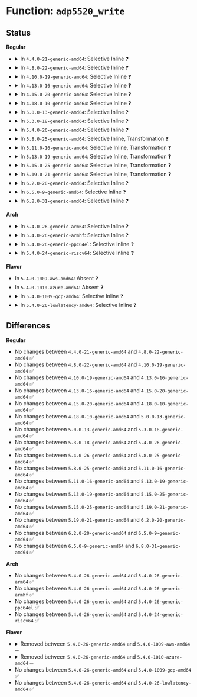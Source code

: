 # Function: <code>adp5520_write</code>

## Status
<b>Regular</b>
<ul>
<li>
<details>
<summary>In <code>4.4.0-21-generic-amd64</code>: Selective Inline ❓</summary>

```c
int adp5520_write(struct device * dev, int reg, uint8_t val)
```

```json
{
  "name": "adp5520_write",
  "collision_type": "Unique Global",
  "inline_type": "Selective",
  "funcs": [
    {
      "addr": 18446744071584689840,
      "name": "adp5520_write",
      "external": true,
      "loc": "drivers/mfd/adp5520.c:90",
      "file": "drivers/mfd/adp5520.c",
      "inline": "not declared, inlined",
      "caller_inline": [
        "drivers/mfd/adp5520.c:adp5520_resume",
        "drivers/mfd/adp5520.c:adp5520_suspend",
        "drivers/mfd/adp5520.c:adp5520_remove",
        "drivers/mfd/adp5520.c:adp5520_probe"
      ],
      "caller_func": []
    }
  ],
  "symbols": [
    {
      "addr": 18446744071584689840,
      "name": "adp5520_write",
      "section": ".text",
      "bind": "STB_GLOBAL",
      "size": 23
    }
  ]
}
```
</details>
</li>
<li>
<details>
<summary>In <code>4.8.0-22-generic-amd64</code>: Selective Inline ❓</summary>

```c
int adp5520_write(struct device * dev, int reg, uint8_t val)
```

```json
{
  "name": "adp5520_write",
  "collision_type": "Unique Global",
  "inline_type": "Selective",
  "funcs": [
    {
      "addr": 18446744071585037597,
      "name": "adp5520_write",
      "external": true,
      "loc": "drivers/mfd/adp5520.c:90",
      "file": "drivers/mfd/adp5520.c",
      "inline": "not declared, inlined",
      "caller_inline": [
        "drivers/mfd/adp5520.c:adp5520_resume",
        "drivers/mfd/adp5520.c:adp5520_suspend",
        "drivers/mfd/adp5520.c:adp5520_remove",
        "drivers/mfd/adp5520.c:adp5520_probe"
      ],
      "caller_func": []
    }
  ],
  "symbols": [
    {
      "addr": 18446744071585037552,
      "name": "adp5520_write",
      "section": ".text",
      "bind": "STB_GLOBAL",
      "size": 23
    }
  ]
}
```
</details>
</li>
<li>
<details>
<summary>In <code>4.10.0-19-generic-amd64</code>: Selective Inline ❓</summary>

```c
int adp5520_write(struct device * dev, int reg, uint8_t val)
```

```json
{
  "name": "adp5520_write",
  "collision_type": "Unique Global",
  "inline_type": "Selective",
  "funcs": [
    {
      "addr": 18446744071585221421,
      "name": "adp5520_write",
      "external": true,
      "loc": "drivers/mfd/adp5520.c:90",
      "file": "drivers/mfd/adp5520.c",
      "inline": "not declared, inlined",
      "caller_inline": [
        "drivers/mfd/adp5520.c:adp5520_resume",
        "drivers/mfd/adp5520.c:adp5520_suspend",
        "drivers/mfd/adp5520.c:adp5520_remove",
        "drivers/mfd/adp5520.c:adp5520_probe"
      ],
      "caller_func": []
    }
  ],
  "symbols": [
    {
      "addr": 18446744071585221376,
      "name": "adp5520_write",
      "section": ".text",
      "bind": "STB_GLOBAL",
      "size": 23
    }
  ]
}
```
</details>
</li>
<li>
<details>
<summary>In <code>4.13.0-16-generic-amd64</code>: Selective Inline ❓</summary>

```c
int adp5520_write(struct device * dev, int reg, uint8_t val)
```

```json
{
  "name": "adp5520_write",
  "collision_type": "Unique Global",
  "inline_type": "Selective",
  "funcs": [
    {
      "addr": 18446744071585303325,
      "name": "adp5520_write",
      "external": true,
      "loc": "drivers/mfd/adp5520.c:90",
      "file": "drivers/mfd/adp5520.c",
      "inline": "not declared, inlined",
      "caller_inline": [
        "drivers/mfd/adp5520.c:adp5520_resume",
        "drivers/mfd/adp5520.c:adp5520_suspend",
        "drivers/mfd/adp5520.c:adp5520_remove",
        "drivers/mfd/adp5520.c:adp5520_probe"
      ],
      "caller_func": []
    }
  ],
  "symbols": [
    {
      "addr": 18446744071585303280,
      "name": "adp5520_write",
      "section": ".text",
      "bind": "STB_GLOBAL",
      "size": 23
    }
  ]
}
```
</details>
</li>
<li>
<details>
<summary>In <code>4.15.0-20-generic-amd64</code>: Selective Inline ❓</summary>

```c
int adp5520_write(struct device * dev, int reg, uint8_t val)
```

```json
{
  "name": "adp5520_write",
  "collision_type": "Unique Global",
  "inline_type": "Selective",
  "funcs": [
    {
      "addr": 18446744071585731629,
      "name": "adp5520_write",
      "external": true,
      "loc": "drivers/mfd/adp5520.c:90",
      "file": "drivers/mfd/adp5520.c",
      "inline": "not declared, inlined",
      "caller_inline": [
        "drivers/mfd/adp5520.c:adp5520_resume",
        "drivers/mfd/adp5520.c:adp5520_suspend",
        "drivers/mfd/adp5520.c:adp5520_remove",
        "drivers/mfd/adp5520.c:adp5520_probe"
      ],
      "caller_func": []
    }
  ],
  "symbols": [
    {
      "addr": 18446744071585731584,
      "name": "adp5520_write",
      "section": ".text",
      "bind": "STB_GLOBAL",
      "size": 23
    }
  ]
}
```
</details>
</li>
<li>
<details>
<summary>In <code>4.18.0-10-generic-amd64</code>: Selective Inline ❓</summary>

```c
int adp5520_write(struct device * dev, int reg, uint8_t val)
```

```json
{
  "name": "adp5520_write",
  "collision_type": "Unique Global",
  "inline_type": "Selective",
  "funcs": [
    {
      "addr": 18446744071585977677,
      "name": "adp5520_write",
      "external": true,
      "loc": "drivers/mfd/adp5520.c:90",
      "file": "drivers/mfd/adp5520.c",
      "inline": "not declared, inlined",
      "caller_inline": [
        "drivers/mfd/adp5520.c:adp5520_resume",
        "drivers/mfd/adp5520.c:adp5520_suspend",
        "drivers/mfd/adp5520.c:adp5520_remove",
        "drivers/mfd/adp5520.c:adp5520_probe"
      ],
      "caller_func": []
    }
  ],
  "symbols": [
    {
      "addr": 18446744071585977632,
      "name": "adp5520_write",
      "section": ".text",
      "bind": "STB_GLOBAL",
      "size": 23
    }
  ]
}
```
</details>
</li>
<li>
<details>
<summary>In <code>5.0.0-13-generic-amd64</code>: Selective Inline ❓</summary>

```c
int adp5520_write(struct device * dev, int reg, uint8_t val)
```

```json
{
  "name": "adp5520_write",
  "collision_type": "Unique Global",
  "inline_type": "Selective",
  "funcs": [
    {
      "addr": 18446744071586114317,
      "name": "adp5520_write",
      "external": true,
      "loc": "drivers/mfd/adp5520.c:90",
      "file": "drivers/mfd/adp5520.c",
      "inline": "not declared, inlined",
      "caller_inline": [
        "drivers/mfd/adp5520.c:adp5520_resume",
        "drivers/mfd/adp5520.c:adp5520_suspend",
        "drivers/mfd/adp5520.c:adp5520_remove",
        "drivers/mfd/adp5520.c:adp5520_probe"
      ],
      "caller_func": []
    }
  ],
  "symbols": [
    {
      "addr": 18446744071586114272,
      "name": "adp5520_write",
      "section": ".text",
      "bind": "STB_GLOBAL",
      "size": 23
    }
  ]
}
```
</details>
</li>
<li>
<details>
<summary>In <code>5.3.0-18-generic-amd64</code>: Selective Inline ❓</summary>

```c
int adp5520_write(struct device * dev, int reg, uint8_t val)
```

```json
{
  "name": "adp5520_write",
  "collision_type": "Unique Global",
  "inline_type": "Selective",
  "funcs": [
    {
      "addr": 18446744071586349626,
      "name": "adp5520_write",
      "external": true,
      "loc": "drivers/mfd/adp5520.c:91",
      "file": "drivers/mfd/adp5520.c",
      "inline": "not declared, inlined",
      "caller_inline": [
        "drivers/mfd/adp5520.c:adp5520_resume",
        "drivers/mfd/adp5520.c:adp5520_suspend",
        "drivers/mfd/adp5520.c:adp5520_probe"
      ],
      "caller_func": []
    }
  ],
  "symbols": [
    {
      "addr": 18446744071586349584,
      "name": "adp5520_write",
      "section": ".text",
      "bind": "STB_GLOBAL",
      "size": 23
    }
  ]
}
```
</details>
</li>
<li>
<details>
<summary>In <code>5.4.0-26-generic-amd64</code>: Selective Inline ❓</summary>

```c
int adp5520_write(struct device * dev, int reg, uint8_t val)
```

```json
{
  "name": "adp5520_write",
  "collision_type": "Unique Global",
  "inline_type": "Selective",
  "funcs": [
    {
      "addr": 18446744071586497674,
      "name": "adp5520_write",
      "external": true,
      "loc": "drivers/mfd/adp5520.c:91",
      "file": "drivers/mfd/adp5520.c",
      "inline": "not declared, inlined",
      "caller_inline": [
        "drivers/mfd/adp5520.c:adp5520_resume",
        "drivers/mfd/adp5520.c:adp5520_suspend",
        "drivers/mfd/adp5520.c:adp5520_probe"
      ],
      "caller_func": []
    }
  ],
  "symbols": [
    {
      "addr": 18446744071586497632,
      "name": "adp5520_write",
      "section": ".text",
      "bind": "STB_GLOBAL",
      "size": 23
    }
  ]
}
```
</details>
</li>
<li>
<details>
<summary>In <code>5.8.0-25-generic-amd64</code>: Selective Inline, Transformation ❓</summary>

```c
int adp5520_write(struct device * dev, int reg, uint8_t val)
```

```json
{
  "name": "adp5520_write",
  "collision_type": "Unique Global",
  "inline_type": "Selective",
  "funcs": [
    {
      "addr": 18446744071587276556,
      "name": "adp5520_write",
      "external": true,
      "loc": "drivers/mfd/adp5520.c:91",
      "file": "drivers/mfd/adp5520.c",
      "inline": "not declared, inlined",
      "caller_inline": [
        "drivers/mfd/adp5520.c:adp5520_resume",
        "drivers/mfd/adp5520.c:adp5520_suspend",
        "drivers/mfd/adp5520.c:adp5520_probe"
      ],
      "caller_func": []
    }
  ],
  "symbols": [
    {
      "addr": 18446744071587277995,
      "name": "adp5520_write.cold",
      "section": ".text",
      "bind": "STB_LOCAL",
      "size": 32
    },
    {
      "addr": 18446744071587276448,
      "name": "adp5520_write",
      "section": ".text",
      "bind": "STB_GLOBAL",
      "size": 67
    }
  ]
}
```
</details>
</li>
<li>
<details>
<summary>In <code>5.11.0-16-generic-amd64</code>: Selective Inline, Transformation ❓</summary>

```c
int adp5520_write(struct device * dev, int reg, uint8_t val)
```

```json
{
  "name": "adp5520_write",
  "collision_type": "Unique Global",
  "inline_type": "Selective",
  "funcs": [
    {
      "addr": 18446744071587340348,
      "name": "adp5520_write",
      "external": true,
      "loc": "drivers/mfd/adp5520.c:91",
      "file": "drivers/mfd/adp5520.c",
      "inline": "not declared, inlined",
      "caller_inline": [
        "drivers/mfd/adp5520.c:adp5520_resume",
        "drivers/mfd/adp5520.c:adp5520_suspend",
        "drivers/mfd/adp5520.c:adp5520_probe"
      ],
      "caller_func": []
    }
  ],
  "symbols": [
    {
      "addr": 18446744071591513313,
      "name": "adp5520_write.cold",
      "section": ".text",
      "bind": "STB_LOCAL",
      "size": 32
    },
    {
      "addr": 18446744071587340240,
      "name": "adp5520_write",
      "section": ".text",
      "bind": "STB_GLOBAL",
      "size": 67
    }
  ]
}
```
</details>
</li>
<li>
<details>
<summary>In <code>5.13.0-19-generic-amd64</code>: Selective Inline, Transformation ❓</summary>

```c
int adp5520_write(struct device * dev, int reg, uint8_t val)
```

```json
{
  "name": "adp5520_write",
  "collision_type": "Unique Global",
  "inline_type": "Selective",
  "funcs": [
    {
      "addr": 18446744071587223388,
      "name": "adp5520_write",
      "external": true,
      "loc": "drivers/mfd/adp5520.c:91",
      "file": "drivers/mfd/adp5520.c",
      "inline": "not declared, inlined",
      "caller_inline": [
        "drivers/mfd/adp5520.c:adp5520_resume",
        "drivers/mfd/adp5520.c:adp5520_suspend",
        "drivers/mfd/adp5520.c:adp5520_probe"
      ],
      "caller_func": []
    }
  ],
  "symbols": [
    {
      "addr": 18446744071591455474,
      "name": "adp5520_write.cold",
      "section": ".text",
      "bind": "STB_LOCAL",
      "size": 32
    },
    {
      "addr": 18446744071587223280,
      "name": "adp5520_write",
      "section": ".text",
      "bind": "STB_GLOBAL",
      "size": 67
    }
  ]
}
```
</details>
</li>
<li>
<details>
<summary>In <code>5.15.0-25-generic-amd64</code>: Selective Inline, Transformation ❓</summary>

```c
int adp5520_write(struct device * dev, int reg, uint8_t val)
```

```json
{
  "name": "adp5520_write",
  "collision_type": "Unique Global",
  "inline_type": "Selective",
  "funcs": [
    {
      "addr": 18446744071587788028,
      "name": "adp5520_write",
      "external": true,
      "loc": "drivers/mfd/adp5520.c:91",
      "file": "drivers/mfd/adp5520.c",
      "inline": "not declared, inlined",
      "caller_inline": [
        "drivers/mfd/adp5520.c:adp5520_resume",
        "drivers/mfd/adp5520.c:adp5520_suspend",
        "drivers/mfd/adp5520.c:adp5520_probe"
      ],
      "caller_func": []
    }
  ],
  "symbols": [
    {
      "addr": 18446744071592517700,
      "name": "adp5520_write.cold",
      "section": ".text",
      "bind": "STB_LOCAL",
      "size": 32
    },
    {
      "addr": 18446744071587787920,
      "name": "adp5520_write",
      "section": ".text",
      "bind": "STB_GLOBAL",
      "size": 67
    }
  ]
}
```
</details>
</li>
<li>
<details>
<summary>In <code>5.19.0-21-generic-amd64</code>: Selective Inline, Transformation ❓</summary>

```c
int adp5520_write(struct device * dev, int reg, uint8_t val)
```

```json
{
  "name": "adp5520_write",
  "collision_type": "Unique Global",
  "inline_type": "Selective",
  "funcs": [
    {
      "addr": 18446744071589135515,
      "name": "adp5520_write",
      "external": true,
      "loc": "drivers/mfd/adp5520.c:91",
      "file": "drivers/mfd/adp5520.c",
      "inline": "not declared, inlined",
      "caller_inline": [
        "drivers/mfd/adp5520.c:adp5520_resume",
        "drivers/mfd/adp5520.c:adp5520_suspend",
        "drivers/mfd/adp5520.c:adp5520_probe"
      ],
      "caller_func": []
    }
  ],
  "symbols": [
    {
      "addr": 18446744071594386554,
      "name": "adp5520_write.cold",
      "section": ".text",
      "bind": "STB_LOCAL",
      "size": 32
    },
    {
      "addr": 18446744071589135408,
      "name": "adp5520_write",
      "section": ".text",
      "bind": "STB_GLOBAL",
      "size": 77
    }
  ]
}
```
</details>
</li>
<li>
<details>
<summary>In <code>6.2.0-20-generic-amd64</code>: Selective Inline ❓</summary>

```c
int adp5520_write(struct device * dev, int reg, uint8_t val)
```

```json
{
  "name": "adp5520_write",
  "collision_type": "Unique Global",
  "inline_type": "Selective",
  "funcs": [
    {
      "addr": 18446744071590680139,
      "name": "adp5520_write",
      "external": true,
      "loc": "drivers/mfd/adp5520.c:91",
      "file": "drivers/mfd/adp5520.c",
      "inline": "not declared, inlined",
      "caller_inline": [
        "drivers/mfd/adp5520.c:adp5520_resume",
        "drivers/mfd/adp5520.c:adp5520_suspend",
        "drivers/mfd/adp5520.c:adp5520_probe"
      ],
      "caller_func": []
    }
  ],
  "symbols": [
    {
      "addr": 18446744071590679968,
      "name": "adp5520_write",
      "section": ".text",
      "bind": "STB_GLOBAL",
      "size": 123
    }
  ]
}
```
</details>
</li>
<li>
<details>
<summary>In <code>6.5.0-9-generic-amd64</code>: Selective Inline ❓</summary>

```c
int adp5520_write(struct device * dev, int reg, uint8_t val)
```

```json
{
  "name": "adp5520_write",
  "collision_type": "Unique Global",
  "inline_type": "Selective",
  "funcs": [
    {
      "addr": 18446744071591021206,
      "name": "adp5520_write",
      "external": true,
      "loc": "drivers/mfd/adp5520.c:91",
      "file": "drivers/mfd/adp5520.c",
      "inline": "not declared, inlined",
      "caller_inline": [
        "drivers/mfd/adp5520.c:adp5520_resume",
        "drivers/mfd/adp5520.c:adp5520_suspend",
        "drivers/mfd/adp5520.c:adp5520_probe"
      ],
      "caller_func": []
    }
  ],
  "symbols": [
    {
      "addr": 18446744071591021040,
      "name": "adp5520_write",
      "section": ".text",
      "bind": "STB_GLOBAL",
      "size": 123
    }
  ]
}
```
</details>
</li>
<li>
<details>
<summary>In <code>6.8.0-31-generic-amd64</code>: Selective Inline ❓</summary>

```c
int adp5520_write(struct device * dev, int reg, uint8_t val)
```

```json
{
  "name": "adp5520_write",
  "collision_type": "Unique Global",
  "inline_type": "Selective",
  "funcs": [
    {
      "addr": 18446744071591365254,
      "name": "adp5520_write",
      "external": true,
      "loc": "drivers/mfd/adp5520.c:91",
      "file": "drivers/mfd/adp5520.c",
      "inline": "not declared, inlined",
      "caller_inline": [
        "drivers/mfd/adp5520.c:adp5520_resume",
        "drivers/mfd/adp5520.c:adp5520_suspend",
        "drivers/mfd/adp5520.c:adp5520_probe"
      ],
      "caller_func": []
    }
  ],
  "symbols": [
    {
      "addr": 18446744071591365088,
      "name": "adp5520_write",
      "section": ".text",
      "bind": "STB_GLOBAL",
      "size": 123
    }
  ]
}
```
</details>
</li>
</ul>
<b>Arch</b>
<ul>
<li>
<details>
<summary>In <code>5.4.0-26-generic-arm64</code>: Selective Inline ❓</summary>

```c
int adp5520_write(struct device * dev, int reg, uint8_t val)
```

```json
{
  "name": "adp5520_write",
  "collision_type": "Unique Global",
  "inline_type": "Selective",
  "funcs": [
    {
      "addr": 18446603336499374256,
      "name": "adp5520_write",
      "external": true,
      "loc": "drivers/mfd/adp5520.c:91",
      "file": "drivers/mfd/adp5520.c",
      "inline": "not declared, inlined",
      "caller_inline": [
        "drivers/mfd/adp5520.c:adp5520_resume",
        "drivers/mfd/adp5520.c:adp5520_suspend",
        "drivers/mfd/adp5520.c:adp5520_probe"
      ],
      "caller_func": []
    }
  ],
  "symbols": [
    {
      "addr": 18446603336499374152,
      "name": "adp5520_write",
      "section": ".text",
      "bind": "STB_GLOBAL",
      "size": 68
    }
  ]
}
```
</details>
</li>
<li>
<details>
<summary>In <code>5.4.0-26-generic-armhf</code>: Selective Inline ❓</summary>

```c
int adp5520_write(struct device * dev, int reg, uint8_t val)
```

```json
{
  "name": "adp5520_write",
  "collision_type": "Unique Global",
  "inline_type": "Selective",
  "funcs": [
    {
      "addr": 3231921628,
      "name": "adp5520_write",
      "external": true,
      "loc": "drivers/mfd/adp5520.c:91",
      "file": "drivers/mfd/adp5520.c",
      "inline": "not declared, inlined",
      "caller_inline": [
        "drivers/mfd/adp5520.c:adp5520_resume",
        "drivers/mfd/adp5520.c:adp5520_suspend",
        "drivers/mfd/adp5520.c:adp5520_probe"
      ],
      "caller_func": []
    }
  ],
  "symbols": [
    {
      "addr": 3231921572,
      "name": "adp5520_write",
      "section": ".text",
      "bind": "STB_GLOBAL",
      "size": 32
    }
  ]
}
```
</details>
</li>
<li>
<details>
<summary>In <code>5.4.0-26-generic-ppc64el</code>: Selective Inline ❓</summary>

```c
int adp5520_write(struct device * dev, int reg, uint8_t val)
```

```json
{
  "name": "adp5520_write",
  "collision_type": "Unique Global",
  "inline_type": "Selective",
  "funcs": [
    {
      "addr": 13835058055292608772,
      "name": "adp5520_write",
      "external": true,
      "loc": "drivers/mfd/adp5520.c:91",
      "file": "drivers/mfd/adp5520.c",
      "inline": "not declared, inlined",
      "caller_inline": [
        "drivers/mfd/adp5520.c:adp5520_resume",
        "drivers/mfd/adp5520.c:adp5520_suspend",
        "drivers/mfd/adp5520.c:adp5520_probe"
      ],
      "caller_func": []
    }
  ],
  "symbols": [
    {
      "addr": 13835058055292608704,
      "name": "adp5520_write",
      "section": ".text",
      "bind": "STB_GLOBAL",
      "size": 24
    }
  ]
}
```
</details>
</li>
<li>
<details>
<summary>In <code>5.4.0-24-generic-riscv64</code>: Selective Inline ❓</summary>

```c
int adp5520_write(struct device * dev, int reg, uint8_t val)
```

```json
{
  "name": "adp5520_write",
  "collision_type": "Unique Global",
  "inline_type": "Selective",
  "funcs": [
    {
      "addr": 18446743936276612474,
      "name": "adp5520_write",
      "external": true,
      "loc": "drivers/mfd/adp5520.c:91",
      "file": "drivers/mfd/adp5520.c",
      "inline": "not declared, inlined",
      "caller_inline": [
        "drivers/mfd/adp5520.c:adp5520_probe"
      ],
      "caller_func": []
    }
  ],
  "symbols": [
    {
      "addr": 18446743936276611660,
      "name": "adp5520_write",
      "section": ".text",
      "bind": "STB_GLOBAL",
      "size": 60
    }
  ]
}
```
</details>
</li>
</ul>
<b>Flavor</b>
<ul>
<li>
In <code>5.4.0-1009-aws-amd64</code>: Absent ❓
</li>
<li>
In <code>5.4.0-1010-azure-amd64</code>: Absent ❓
</li>
<li>
<details>
<summary>In <code>5.4.0-1009-gcp-amd64</code>: Selective Inline ❓</summary>

```c
int adp5520_write(struct device * dev, int reg, uint8_t val)
```

```json
{
  "name": "adp5520_write",
  "collision_type": "Unique Global",
  "inline_type": "Selective",
  "funcs": [
    {
      "addr": 18446744071586445642,
      "name": "adp5520_write",
      "external": true,
      "loc": "drivers/mfd/adp5520.c:91",
      "file": "drivers/mfd/adp5520.c",
      "inline": "not declared, inlined",
      "caller_inline": [
        "drivers/mfd/adp5520.c:adp5520_resume",
        "drivers/mfd/adp5520.c:adp5520_suspend",
        "drivers/mfd/adp5520.c:adp5520_probe"
      ],
      "caller_func": []
    }
  ],
  "symbols": [
    {
      "addr": 18446744071586445600,
      "name": "adp5520_write",
      "section": ".text",
      "bind": "STB_GLOBAL",
      "size": 23
    }
  ]
}
```
</details>
</li>
<li>
<details>
<summary>In <code>5.4.0-26-lowlatency-amd64</code>: Selective Inline ❓</summary>

```c
int adp5520_write(struct device * dev, int reg, uint8_t val)
```

```json
{
  "name": "adp5520_write",
  "collision_type": "Unique Global",
  "inline_type": "Selective",
  "funcs": [
    {
      "addr": 18446744071586557322,
      "name": "adp5520_write",
      "external": true,
      "loc": "drivers/mfd/adp5520.c:91",
      "file": "drivers/mfd/adp5520.c",
      "inline": "not declared, inlined",
      "caller_inline": [
        "drivers/mfd/adp5520.c:adp5520_resume",
        "drivers/mfd/adp5520.c:adp5520_suspend",
        "drivers/mfd/adp5520.c:adp5520_probe"
      ],
      "caller_func": []
    }
  ],
  "symbols": [
    {
      "addr": 18446744071586557280,
      "name": "adp5520_write",
      "section": ".text",
      "bind": "STB_GLOBAL",
      "size": 23
    }
  ]
}
```
</details>
</li>
</ul>

## Differences
<b>Regular</b>
<ul>
<li>
No changes between <code>4.4.0-21-generic-amd64</code> and <code>4.8.0-22-generic-amd64</code> ✅
</li>
<li>
No changes between <code>4.8.0-22-generic-amd64</code> and <code>4.10.0-19-generic-amd64</code> ✅
</li>
<li>
No changes between <code>4.10.0-19-generic-amd64</code> and <code>4.13.0-16-generic-amd64</code> ✅
</li>
<li>
No changes between <code>4.13.0-16-generic-amd64</code> and <code>4.15.0-20-generic-amd64</code> ✅
</li>
<li>
No changes between <code>4.15.0-20-generic-amd64</code> and <code>4.18.0-10-generic-amd64</code> ✅
</li>
<li>
No changes between <code>4.18.0-10-generic-amd64</code> and <code>5.0.0-13-generic-amd64</code> ✅
</li>
<li>
No changes between <code>5.0.0-13-generic-amd64</code> and <code>5.3.0-18-generic-amd64</code> ✅
</li>
<li>
No changes between <code>5.3.0-18-generic-amd64</code> and <code>5.4.0-26-generic-amd64</code> ✅
</li>
<li>
No changes between <code>5.4.0-26-generic-amd64</code> and <code>5.8.0-25-generic-amd64</code> ✅
</li>
<li>
No changes between <code>5.8.0-25-generic-amd64</code> and <code>5.11.0-16-generic-amd64</code> ✅
</li>
<li>
No changes between <code>5.11.0-16-generic-amd64</code> and <code>5.13.0-19-generic-amd64</code> ✅
</li>
<li>
No changes between <code>5.13.0-19-generic-amd64</code> and <code>5.15.0-25-generic-amd64</code> ✅
</li>
<li>
No changes between <code>5.15.0-25-generic-amd64</code> and <code>5.19.0-21-generic-amd64</code> ✅
</li>
<li>
No changes between <code>5.19.0-21-generic-amd64</code> and <code>6.2.0-20-generic-amd64</code> ✅
</li>
<li>
No changes between <code>6.2.0-20-generic-amd64</code> and <code>6.5.0-9-generic-amd64</code> ✅
</li>
<li>
No changes between <code>6.5.0-9-generic-amd64</code> and <code>6.8.0-31-generic-amd64</code> ✅
</li>
</ul>
<b>Arch</b>
<ul>
<li>
No changes between <code>5.4.0-26-generic-amd64</code> and <code>5.4.0-26-generic-arm64</code> ✅
</li>
<li>
No changes between <code>5.4.0-26-generic-amd64</code> and <code>5.4.0-26-generic-armhf</code> ✅
</li>
<li>
No changes between <code>5.4.0-26-generic-amd64</code> and <code>5.4.0-26-generic-ppc64el</code> ✅
</li>
<li>
No changes between <code>5.4.0-26-generic-amd64</code> and <code>5.4.0-24-generic-riscv64</code> ✅
</li>
</ul>
<b>Flavor</b>
<ul>
<li>
<details>
<summary>Removed between <code>5.4.0-26-generic-amd64</code> and <code>5.4.0-1009-aws-amd64</code> ➖</summary>

```c
int adp5520_write(struct device * dev, int reg, uint8_t val)
```
</details>
</li>
<li>
<details>
<summary>Removed between <code>5.4.0-26-generic-amd64</code> and <code>5.4.0-1010-azure-amd64</code> ➖</summary>

```c
int adp5520_write(struct device * dev, int reg, uint8_t val)
```
</details>
</li>
<li>
No changes between <code>5.4.0-26-generic-amd64</code> and <code>5.4.0-1009-gcp-amd64</code> ✅
</li>
<li>
No changes between <code>5.4.0-26-generic-amd64</code> and <code>5.4.0-26-lowlatency-amd64</code> ✅
</li>
</ul>
